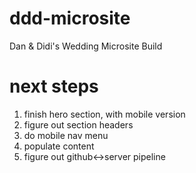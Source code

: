 # ddd-microsite
Dan &amp; Didi's Wedding Microsite Build

# next steps
1. finish hero section, with mobile version
2. figure out section headers
3. do mobile nav menu
4. populate content
5. figure out github<->server pipeline
